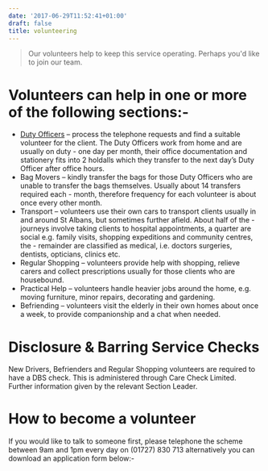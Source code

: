 ```yaml
---
date: '2017-06-29T11:52:41+01:00'
draft: false
title: volunteering
---
```

> Our volunteers help to keep this service operating. Perhaps you'd like to join our team.



# Volunteers can help in one or more of the following sections:-

- [Duty Officers](/a-duty-officers-day) – process the telephone requests and find a suitable volunteer for the client.  The Duty Officers work from home and are usually on duty - one day per month, their office documentation and stationery fits into 2 holdalls which they transfer to the next day’s Duty Officer after office hours.
- Bag Movers – kindly transfer the bags for those Duty Officers who are unable to transfer the bags themselves.  Usually about 14 transfers required each - month, therefore frequency for each volunteer is about once every other month.
- Transport – volunteers use their own cars to transport clients usually in and around St Albans, but sometimes further afield.  About half of the - journeys involve taking clients to hospital appointments, a quarter are social e.g. family visits, shopping expeditions and community centres, the - remainder are classified as medical, i.e. doctors surgeries, dentists, opticians, clinics etc.
- Regular Shopping – volunteers provide help with shopping, relieve carers and collect prescriptions usually for those clients who are housebound.
- Practical Help – volunteers handle heavier jobs around the home, e.g. moving furniture, minor repairs, decorating and gardening.
- Befriending – volunteers visit the elderly in their own homes about once a week, to provide companionship and a chat when needed.


# Disclosure & Barring Service Checks

New Drivers, Befrienders and Regular Shopping volunteers are required to have a DBS check. This is administered through Care Check Limited.  Further information given by the relevant Section Leader.


# How to become a volunteer

If you would like to talk to someone first, please telephone the scheme between 9am and 1pm every day on
(01727) 830 713 alternatively you can download an application form below:-



